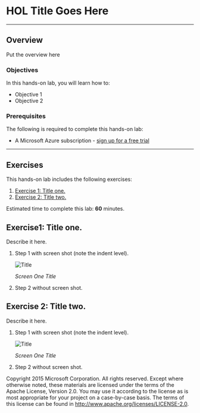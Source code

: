 <a name="HOLTitle"></a>
# HOL Title Goes Here #

---

<a name="Overview"></a>
## Overview ##

Put the overview here

<a name="Objectives"></a>
### Objectives ###

In this hands-on lab, you will learn how to:

- Objective 1
- Objective 2

<a name="Prerequisites"></a>
### Prerequisites ###

The following is required to complete this hands-on lab:

- A Microsoft Azure subscription - [sign up for a free trial](http://aka.ms/WATK-FreeTrial)

---
<a name="Exercises"></a>
## Exercises ##

This hands-on lab includes the following exercises:

1. [Exercise 1: Title one.](#Exercise1)
1. [Exercise 2: Title two.](#Exercise2)

Estimated time to complete this lab: **60** minutes.

<a name="Exercise1"></a>
## Exercise1: Title one.

Describe it here.

1. Step 1 with screen shot (note the indent level).

    ![Title](Images/Shot1.png)

    _Screen One Title_

1. Step 2 without screen shot.

<a name="Exercise2"></a>
## Exercise 2: Title two.

Describe it here.

1. Step 1 with screen shot (note the indent level).

    ![Title](Images/Shot1.png)

    _Screen One Title_

1. Step 2 without screen shot.

Copyright 2015 Microsoft Corporation. All rights reserved. Except where otherwise noted, these materials are licensed under the terms of the Apache License, Version 2.0. You may use it according to the license as is most appropriate for your project on a case-by-case basis. The terms of this license can be found in http://www.apache.org/licenses/LICENSE-2.0.
